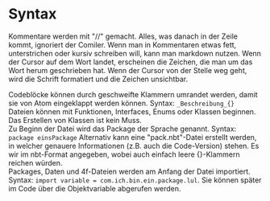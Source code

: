 # Syntax

Kommentare werden mit "//" gemacht. Alles, was danach in der Zeile kommt, ignoriert der Comiler. Wenn man in Kommentaren etwas fett, unterstrichen oder kursiv schreiben will, kann man markdown nutzen. Wenn der Cursor auf dem Wort landet, erscheinen die Zeichen, die man um das Wort herum geschrieben hat. Wenn der Cursor von der Stelle weg geht, wird die Schrift formatiert und die Zeichen unsichtbar.<br/>

Codeblöcke können durch geschweifte Klammern umrandet werden, damit sie von Atom eingeklappt werden können. Syntax: `_Beschreibung_{}`<br/>
Dateien können mit Funktionen, Interfaces, Enums oder Klassen beginnen. Das Erstellen von Klassen ist kein Muss.<br/>
Zu Beginn der Datei wird das Package der Sprache genannt. Syntax: `package einsPackage` Alternativ kann eine "pack.nbt"-Datei erstellt werden, in welcher genauere Informationen (z.B. auch die Code-Version) stehen. Es wir im nbt-Format angegeben, wobei auch einfach leere {}-Klammern reichen würden.<br/>
Packages, Daten und 4f-Dateien werden am Anfang der Datei importiert. Syntax: `import variable = com.ich.bin.ein.package.lul`. Sie können später im Code über die Objektvariable abgerufen werden.
